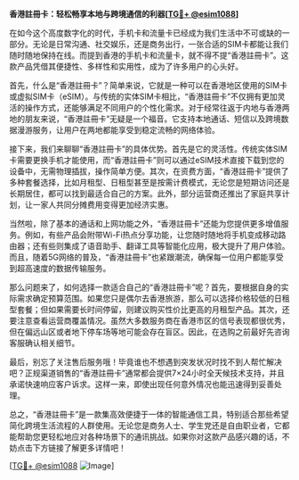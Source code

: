 **香港註冊卡：轻松畅享本地与跨境通信的利器[[TG💪+ @esim1088](https://t.me/s/esim1088)]**

在如今这个高度数字化的时代，手机卡和流量卡已经成为我们生活中不可或缺的一部分。无论是日常沟通、社交娱乐，还是商务出行，一张合适的SIM卡都能让我们随时随地保持在线。而提到香港的手机卡和流量卡，就不得不提“香港註冊卡”。这款产品凭借其便捷性、多样性和实用性，成为了许多用户的心头好。

首先，什么是“香港註冊卡”？简单来说，它就是一种可以在香港地区使用的SIM卡或虚拟SIM卡（eSIM）。与传统的实体SIM卡相比，“香港註冊卡”不仅拥有更加灵活的操作方式，还能够满足不同用户的个性化需求。对于经常往返于内地与香港两地的朋友来说，“香港註冊卡”无疑是一个福音。它支持本地通话、短信以及跨境数据漫游服务，让用户在两地都能享受到稳定流畅的网络体验。

接下来，我们来聊聊“香港註冊卡”的具体优势。首先是它的灵活性。传统实体SIM卡需要更换手机才能使用，而“香港註冊卡”则可以通过eSIM技术直接下载到您的设备中，无需物理插拔，操作简单方便。其次，在资费方面，“香港註冊卡”提供了多种套餐选择，比如月租型、日租型甚至是按需计费模式，无论您是短期访问还是长期居住，都可以找到最适合自己的方案。此外，部分运营商还推出了家庭共享计划，让一家人共同分摊费用变得更加经济实惠。

当然啦，除了基本的通话和上网功能之外，“香港註冊卡”还能为您提供更多增值服务。例如，有些产品会附带Wi-Fi热点分享功能，让您随时随地将手机变成移动路由器；还有些则集成了语音助手、翻译工具等智能化应用，极大提升了用户体验。而且，随着5G网络的普及，“香港註冊卡”也紧跟潮流，确保每一位用户都能享受到超高速度的数据传输服务。

那么问题来了，如何选择一款适合自己的“香港註冊卡”呢？首先，要根据自身的实际需求确定预算范围。如果您只是偶尔去香港旅游，那么可以选择价格较低的日租型套餐；但如果需要长时间停留，则建议购买性价比更高的月租型产品。其次，还要注意查看运营商覆盖情况。虽然大多数服务商在香港市区的信号表现都很优秀，但在偏远山区或者地下停车场等地可能会存在盲区。因此，在选购之前最好先咨询客服确认相关细节。

最后，别忘了关注售后服务哦！毕竟谁也不想遇到突发状况时找不到人帮忙解决吧？正规渠道销售的“香港註冊卡”通常都会提供7×24小时全天候技术支持，并且承诺快速响应客户诉求。这样一来，即使出现任何意外情况也能迅速得到妥善处理。

总之，“香港註冊卡”是一款集高效便捷于一体的智能通信工具，特别适合那些希望简化跨境生活流程的人群使用。无论您是商务人士、学生党还是自由职业者，它都能帮助您更轻松地应对各种场景下的通讯挑战。如果你对这款产品感兴趣的话，不妨点击下方链接了解更多详情吧！

[[TG💪+ @esim1088](https://t.me/s/esim1088) ![Image](https://i.postimg.cc/4NQfJmqS/Snipaste-2025-05-13-00-14-12.png)]